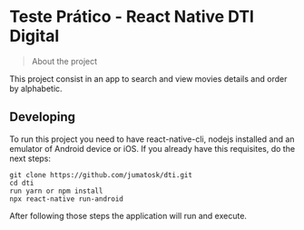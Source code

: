 # Teste Prático - React Native DTI Digital
> About the project

This project consist in an app to search and view movies details and order by alphabetic.

## Developing

To run this project you need to have react-native-cli, nodejs installed and an emulator of Android device or iOS. If you already have this requisites, do the next steps:

```shell
git clone https://github.com/jumatosk/dti.git
cd dti
run yarn or npm install
npx react-native run-android
```

After following those steps the application will run and execute.
